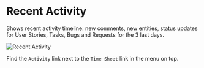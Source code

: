 Recent Activity
==================

Shows recent activity timeline: new comments, new entities, status updates for User Stories, Tasks, Bugs and Requests for the 3 last days. 

![Recent Activity](https://github.com/TargetProcess/TP3MashupLibrary/raw/master/Recent%20Activity/RecentActivity.png)

Find the ```Activity``` link next to the ```Time Sheet``` link in the menu on top.
